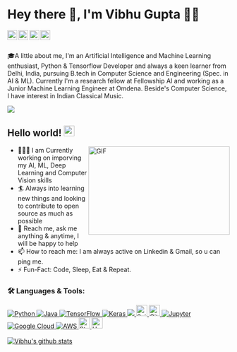 # Hey there 👋, I'm Vibhu Gupta 👨‍💻
<a href="https://www.linkedin.com/in/vibhu-gupta-10616/">
<img align="left" alt="Vibhu's LinkdeIN" width="22px" src="https://www.iconsdb.com/icons/preview/white/linkedin-3-xl.png" />
</a>
<a href="https://www.instagram.com/vibhu10616/">
<img align="left" alt="Vibhu's Instagram" width="22px" src="https://www.iconsdb.com/icons/preview/white/instagram-xxl.png" />
</a>
<a href="https://t.me/Vibhu10616">
<img align="left" alt="Vibhu's Telegram" width="22px" src="https://www.iconsdb.com/icons/preview/white/telegram-xxl.png" />
</a>
<a href="https://twitter.com/Vibhu31598482">
<img align="left" alt="Vibhu Gupta | Twitter" width="22px" src="https://www.iconsdb.com/icons/preview/white/twitter-4-xl.png" />
</a>
<br/>
<br/>

🎓A little about me, I'm an Artificial Intelligence and Machine Learning enthusiast, Python & Tensorflow Developer and always a keen learner from Delhi, India, pursuing B.tech in Computer Science and Engineering (Spec. in AI & ML). Currently I'm a research fellow at Fellowship AI and working as a Junior Machine Learning Engineer at Omdena. Beside's Computer Science, I have interest in Indian Classical Music.

![](https://komarev.com/ghpvc/?username=Vibhugupta10616&label=Views&color=blue&style=plastic")

## Hello world! <img src="https://github.com/TheDudeThatCode/TheDudeThatCode/blob/master/Assets/Earth.gif" width=24>

<img align="right" alt="GIF" width=320 height=200 src="https://raw.githubusercontent.com/abhisheknaiidu/abhisheknaiidu/master/code.gif">

- 👨🏽‍💻 I am Currently working on imporving my AI, ML, Deep Learning and Computer Vision skills 
- 🏄‍ Always into learning new things and looking to contribute to open source as much as possible
- 💬 Reach me, ask me anything & anytime, I will be happy to help
- 📫 How to reach me: I am always active on Linkedin & Gmail, so u can ping me.
- ⚡️ Fun-Fact: Code, Sleep, Eat & Repeat.


### 🛠 Languages & Tools:

<p align="left">  
  <a href="https://www.python.org/" target="_blank"> <img alt="Python" src="https://img.shields.io/badge/python%20-%2314354C.svg?&style=for-the-badge&logo=python&logoColor=white"/> </a> 
  <a href="https://www.oracle.com/java/technologies/" target="_blank"> <img alt="Java" src="https://img.shields.io/badge/Java-2C2D72?style=for-the-badge&logo=java&logoColor=white"/> </a>
  <a href="https://tensorflow.org/" target="_blank"> <img alt="TensorFlow" src="https://img.shields.io/badge/TensorFlow%20-%23FF6F00.svg?&style=for-the-badge&logo=TensorFlow&logoColor=white"/> </a> 
  <a href="https://keras.io/" target="_blank"> <img alt="Keras" src="https://img.shields.io/badge/Keras%20-%23D00000.svg?&style=for-the-badge&logo=Keras&logoColor=white"/> </a>
  <a href="https://opencv.org/" target="_blank"> <img src="https://img.shields.io/badge/OpenCV-27338e?style=for-the-badge&logo=OpenCV&logoColor=white" /> </a>
  <a href="https://sklearn.org/" target="_blank"> <img src="https://img.shields.io/badge/Scikit Learn-282C34?logo=scikit-learn" alt="ScikitLearn logo" title="Scikit Learn" height="25" /> </a>  
  <a href="https://git-scm.com/" target="_blank"> <img src="https://img.shields.io/badge/Git-282C34?logo=git" alt="Git logo" title="Git" height="25" /> </a> 
  <a href="https://jupyter.org/" target="_blank"> <img alt="Jupyter" src="https://img.shields.io/badge/Jupyter%20-%23F37626.svg?&style=for-the-badge&logo=Jupyter&logoColor=white" /> </a> 
  <a href = "https://cloud.google.com/" target = "_blank"> <img alt="Google Cloud" src="https://img.shields.io/badge/Google%20Cloud%20-%234285F4.svg?&style=for-the-badge&logo=google-cloud&logoColor=white"/> </a> 
  <a href="https://aws.amazon.com/" target="_blank"> <img alt="AWS" src="https://img.shields.io/badge/AWS-%23FF9900.svg?style=for-the-badge&logo=amazon-aws&logoColor=white" /> </a> 
  <a href="https://streamlit.io/" target="_blank"> <img src="https://img.shields.io/badge/Streamlit-282C34?logo=streamlit" alt="Streamlit logo" title="Heroku" height="25"/> </a> 
  <a href="https://www.heroku.com/" target="_blank"> <img src="https://img.shields.io/badge/Heroku-282C34?logo=heroku&logoColor=A3AAEB" alt="Heroku logo" title="Heroku" height="25" /> </a> 
 <br/>
<a href="https://github.com/Vibhugupta10616">
 <br/>
 <img align="center" src="https://github-readme-stats.vercel.app/api?username=Vibhugupta10616&show_icons=true&theme=dark&line_height=27" alt="Vibhu's github stats"/>
</a>


